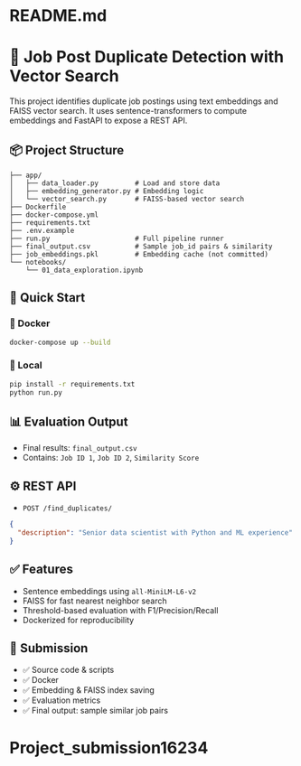 # README.md

# 🧠 Job Post Duplicate Detection with Vector Search

This project identifies duplicate job postings using text embeddings and FAISS vector search. It uses sentence-transformers to compute embeddings and FastAPI to expose a REST API.

## 📦 Project Structure
```
├── app/
│   ├── data_loader.py         # Load and store data
│   ├── embedding_generator.py # Embedding logic
│   └── vector_search.py       # FAISS-based vector search
├── Dockerfile
├── docker-compose.yml
├── requirements.txt
├── .env.example
├── run.py                     # Full pipeline runner
├── final_output.csv           # Sample job_id pairs & similarity
├── job_embeddings.pkl         # Embedding cache (not committed)
└── notebooks/
    └── 01_data_exploration.ipynb
```

## 🚀 Quick Start

### 🐳 Docker
```bash
docker-compose up --build
```


### 🔧 Local
```bash
pip install -r requirements.txt
python run.py

```

## 📊 Evaluation Output
- Final results: `final_output.csv`
- Contains: `Job ID 1`, `Job ID 2`, `Similarity Score`

## ⚙️ REST API
- `POST /find_duplicates/`
```json
{
  "description": "Senior data scientist with Python and ML experience"
}
```

## ✅ Features
- Sentence embeddings using `all-MiniLM-L6-v2`
- FAISS for fast nearest neighbor search
- Threshold-based evaluation with F1/Precision/Recall
- Dockerized for reproducibility

## 📁 Submission
- ✅ Source code & scripts
- ✅ Docker 
- ✅ Embedding & FAISS index saving
- ✅ Evaluation metrics
- ✅ Final output: sample similar job pairs
# Project_submission16234
